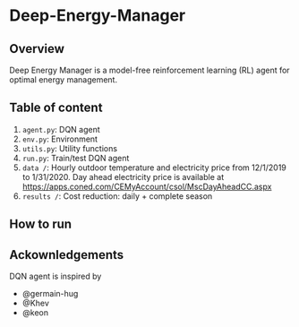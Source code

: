 # Deep-Energy-Manager
## Overview
Deep Energy Manager is a model-free reinforcement learning (RL) agent for optimal energy management. 
## Table of content
1. `agent.py`: DQN agent
2. `env.py`: Environment
3. `utils.py`: Utility functions
4. `run.py`: Train/test DQN agent
5. `data /`: Hourly outdoor temperature and electricity price from 12/1/2019 to 1/31/2020. Day ahead electricity price is available at https://apps.coned.com/CEMyAccount/csol/MscDayAheadCC.aspx
6. `results /`: Cost reduction: daily + complete season
## How to run


## Ackownledgements
DQN agent is inspired by 
* @germain-hug
* @Khev
* @keon
